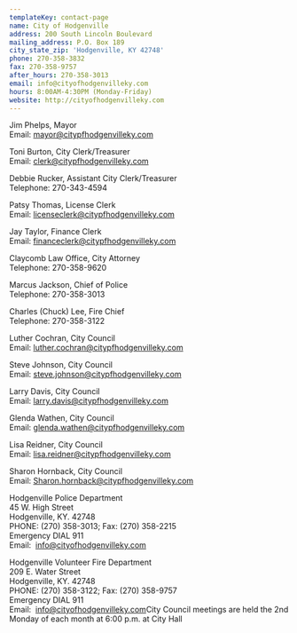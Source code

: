 ```yaml
---
templateKey: contact-page
name: City of Hodgenville
address: 200 South Lincoln Boulevard
mailing_address: P.O. Box 189
city_state_zip: 'Hodgenville, KY 42748'
phone: 270-358-3832
fax: 270-358-9757
after_hours: 270-358-3013
email: info@cityofhodgenvilleky.com
hours: 8:00AM-4:30PM (Monday-Friday)
website: http://cityofhodgenvilleky.com
---
```

Jim Phelps, Mayor  
Email: mayor@citypfhodgenvilleky.com

Toni Burton, City Clerk/Treasurer  
Email: clerk@citypfhodgenvilleky.com

Debbie Rucker, Assistant City Clerk/Treasurer  
Telephone: 270-343-4594

Patsy Thomas, License Clerk  
Email: licenseclerk@citypfhodgenvilleky.com

Jay Taylor, Finance Clerk  
Email: financeclerk@citypfhodgenvilleky.com

Claycomb Law Office, City Attorney  
Telephone: 270-358-9620

Marcus Jackson, Chief of Police  
Telephone: 270-358-3013

Charles (Chuck) Lee, Fire Chief  
Telephone: 270-358-3122

Luther Cochran, City Council  
Email: luther.cochran@citypfhodgenvilleky.com

Steve Johnson, City Council  
Email: steve.johnson@citypfhodgenvilleky.com

Larry Davis, City Council  
Email: larry.davis@citypfhodgenvilleky.com

Glenda Wathen, City Council  
Email: glenda.wathen@citypfhodgenvilleky.com

Lisa Reidner, City Council  
Email: lisa.reidner@citypfhodgenvilleky.com

Sharon Hornback, City Council  
Email: Sharon.hornback@citypfhodgenvilleky.com

Hodgenville Police Department  
45 W. High Street  
Hodgenville, KY. 42748  
PHONE: (270) 358-3013; Fax: (270) 358-2215  
Emergency DIAL 911  
Email:  info@cityofhodgenvilleky.com

Hodgenville Volunteer Fire Department  
209 E. Water Street  
Hodgenville, KY. 42748  
PHONE: (270) 358-3122; Fax: (270) 358-9757  
Emergency DIAL 911  
Email:  info@cityofhodgenvilleky.com
​
City Council meetings are held the 2nd Monday of each month at 6:00 p.m. at City Hall